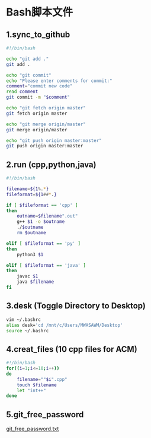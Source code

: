 # Bash脚本文件



## 1.sync_to_github

```bash
#!/bin/bash

echo "git add ."
git add .

echo "git commit"
echo "Please enter comments for commit:"
comment="commit new code"
read comment
git commit -m "$comment"

echo "git fetch origin master"
git fetch origin master

echo "git merge origin/master"
git merge origin/master

echo "git push origin master:master"
git push origin master:master
```



## 2.run (cpp,python,java)

~~~bash
#!/bin/bash

filename=${1%.*}
fileformat=${1##*.}

if [ $fileformat == 'cpp' ]
then
	outname=$filename".out"
	g++ $1 -o $outname
	./$outname
 	rm $outname

elif [ $fileformat == 'py' ]
then
	python3 $1

elif [ $fileformat == 'java' ]
then
	javac $1
	java $filename
fi
~~~



## 3.desk (Toggle Directory to Desktop)

```bash
vim ~/.bashrc
alias desk='cd /mnt/c/Users/MWASAWM/Desktop'
source ~/.bashrc
```



## 4.creat_files (10 cpp files for ACM)

```bash
#!/bin/bash
for((i=1;i<=10;i++))
do
	filename=""$i".cpp"
	touch $filename
	let "int++"
done
```



## 5.git_free_password

[git_free_password.txt](<https://github.com/MWASAWM/Configuration/blob/master/Bash/git_free_password.txt>)


